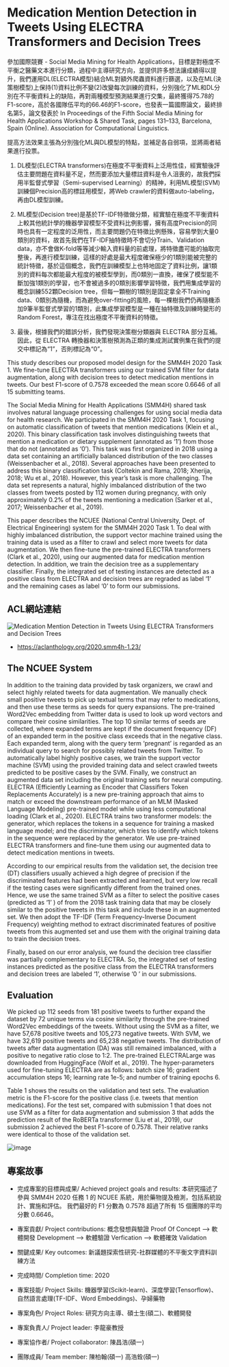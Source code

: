 # Medication Mention Detection in Tweets Using ELECTRA Transformers and Decision Trees

參加國際競賽 - Social Media Mining for Health Applications，目標是對極度不平衡之醫藥文本進行分類，過程中主導研究方向，並提供許多想法讓成績得以提升，我們運用DL(ELECTRA模型)結合ML對額外爬蟲資料進行篩選，以及在ML(決策樹模型)上保持(1)資料比例不變(2)改變每次訓練的資料，分別強化了ML和DL分別在不平衡資料上的缺陷，再對兩種模型預測結果進行交集，最終獲得75.78的F1-score，高於各國隊伍平均的66.46的F1-score，也發表一篇國際論文，最終排名第5，論文發表於 In Proceedings of the Fifth Social Media Mining for Health Applications Workshop & Shared Task, pages 131–133, Barcelona, Spain (Online). Association for Computational Linguistics.

提高方法效果主張為分別強化ML與DL模型的特點，並補足各自弱項，並將兩者結果進行投票。
1. DL模型(ELECTRA transformers)在極度不平衡資料上泛用性佳，經實驗後評估主要問題在資料量不足，然而要添加大量標註資料是令人沮喪的，故我們採用半監督式學習（Semi-supervised Learning）的精神，利用ML模型(SVM)訓練個Precision高的標註用模型，將Web crawler的資料做auto-labeling，再由DL模型訓練。

2. ML模型(Decision tree)是基於TF-IDF特徵做分類，經實驗在極度不平衡資料上較其他統計學的機器學習模型不受資料比例影響，擁有高度Precision的同時也具有一定程度的泛用性，而主要問題仍在特徵比例懸殊，容易學到大量0類別的資料，故首先我們在TF-IDF抽特徵時不會切分Train、Validation data，亦不會做K-fold等等減少輸入資料量的前處理，將特徵盡可能的抽取完整後，再進行模型訓練，這樣的好處是最大程度確保極少的1類別能被完整的統計特徵，基於這個概念，我們在訓練模型上也特地固定了資料比例，讓1類別的資料每次都能最大程度的被模型學到，而0類別一直換，確保了模型能不斷加強1類別的學習，也不會被過多的0類別影響學習特徵，我們用集成學習的概念訓練552顆Decision tree，但每一顆樹的1類別是固定拿全不Training data、0類別為隨機，而為避免over-fitting的風險，每一棵樹我們仍再隨機添加9筆半監督式學習的1類別，此集成學習模型是一種在抽特徵及訓練時變形的Random Forest，專注在找出極度不平衡資料的特徵。

3. 最後，根據我們的錯誤分析，我們發現決策樹分類器與 ELECTRA 部分互補。 因此，從 ELECTRA 轉換器和決策樹預測為正類的集成測試實例集在我們的提交中標記為“1”，否則標記為“0”。

This study describes our proposed model design for the SMM4H 2020 Task 1. We fine-tune ELECTRA transformers using our trained SVM filter for data augmentation, along with decision trees to detect medication mentions in tweets. Our best F1-score of 0.7578 exceeded the mean score 0.6646 of all 15 submitting teams.

The Social Media Mining for Health Applications (SMM4H) shared task involves natural language processing challenges for using social media data for health research. We participated in the SMM4H 2020 Task 1, focusing on automatic classification of tweets that mention medications (Klein et al., 2020). This binary classification task involves distinguishing tweets that mention a medication or dietary supplement (annotated as ‘1’) from those that do not (annotated as ‘0’). This task was first organized in 2018 using a data set containing an artificially balanced distribution of the two classes (Weissenbacher et al., 2018). Several approaches have been presented to address this binary classification task (Coltekin and Rama, 2018; Xherija, 2018; Wu et al., 2018). However, this year’s task is more challenging. The data set represents a natural, highly imbalanced distribution of the two classes from tweets posted by 112 women during pregnancy, with only approximately 0.2% of the tweets mentioning a medication (Sarker et al., 2017; Weissenbacher et al., 2019).

This paper describes the NCUEE (National Central University, Dept. of Electrical Engineering) system for the SMM4H 2020 Task 1. To deal with highly imbalanced distribution, the support vector machine trained using the training data is used as a filter to crawl and select more tweets for data augmentation. We then fine-tune the pre-trained ELECTRA transformers (Clark et al., 2020), using our augmented data for medication mention detection. In addition, we train the decision tree as a supplementary classifier. Finally, the integrated set of testing instances are detected as a positive class from ELECTRA and decision trees are regraded as label ‘1’ and the remaining cases as label ‘0’ to form our submissions.

## ACL網站連結
![Medication Mention Detection in Tweets Using ELECTRA Transformers and Decision Trees](https://user-images.githubusercontent.com/61589737/225249542-cb8e0497-b2f4-4388-aa7e-16495150f1e2.png)
* https://aclanthology.org/2020.smm4h-1.23/


## The NCUEE System
In addition to the training data provided by task organizers, we crawl and select highly related tweets for data augmentation. We manually check small positive tweets to pick up textual terms that may refer to medications, and then use these terms as seeds for query expansions. The pre-trained Word2Vec embedding from Twitter data is used to look up word vectors and compare their cosine similarities. The top 10 similar terms of seeds are collected, where expanded terms are kept if the document frequency (DF) of an expanded term in the positive class exceeds that in the negative class. Each expanded term, along with the query term ‘pregnant’ is regarded as an individual query to search for possibly related tweets from Twitter. To automatically label highly positive cases, we train the support vector machine (SVM) using the provided training data and select crawled tweets predicted to be positive cases by the SVM. Finally, we construct an augmented data set including the original training sets for neural computing. ELECTRA (Efficiently Learning as Encoder that Classifiers Token Replacements Accurately) is a new pre-training approach that aims to match or exceed the downstream performance of an MLM (Masked Language Modeling) pre-trained model while using less computational loading (Clark et al., 2020). ELECTRA trains two transformer models: the generator, which replaces the tokens in a sequence for training a masked language model; and the discriminator, which tries to identify which tokens in the sequence were replaced by the generator. We use pre-trained ELECTRA transformers and fine-tune them using our augmented data to detect medication mentions in tweets.

According to our empirical results from the validation set, the decision tree (DT) classifiers usually achieved a high degree of precision if the discriminated features had been extracted and learned, but very low recall if the testing cases were significantly different from the trained ones. Hence, we use the same trained SVM as a filter to select the positive cases (predicted as ‘1’ ) of from the 2018 task training data that may be closely similar to the positive tweets in this task and include these in an augmented set. We then adopt the TF-IDF (Term Frequency-Inverse Document Frequency) weighting method to extract discriminated features of positive tweets from this augmented set and use them with the original training data to train the decision trees.

Finally, based on our error analysis, we found the decision tree classifier was partially complementary to ELECTRA. So, the integrated set of testing instances predicted as the positive class from the ELECTRA transformers and decision trees are labeled ‘1’, otherwise ‘0 ’ in our submissions.

## Evaluation

We picked up 112 seeds from 181 positive tweets to further expand the dataset by 72 unique terms via cosine similarity through the pre-trained Word2Vec embeddings of the tweets. Without using the SVM as a filter, we have 57,678 positive tweets and 105,273 negative tweets. With SVM, we have 32,619 positive tweets and 65,238 negative tweets. The distribution of tweets after data augmentation (DA) was still remained imbalanced, with a positive to negative ratio close to 1:2. The pre-trained ELECTRALarge was downloaded from HuggingFace (Wolf et al., 2019). The hyper-parameters used for fine-tuning ELECTRA are as follows: batch size 16; gradient accumulation steps 16; learning rate 1e-5; and number of training epochs 6.

Table 1 shows the results on the validation and test sets. The evaluation metric is the F1-score for the positive class (i.e. tweets that mention medications). For the test set, compared with submission 1 that does not use SVM as a filter for data augmentation and submission 3 that adds the prediction result of the RoBERTa transformer (Liu et al., 2019), our submission 2 achieved the best F1-score of 0.7578. Their relative ranks were identical to those of the validation set.

![image](https://user-images.githubusercontent.com/61589737/225250868-0ede687b-4271-4c6f-a7b2-2fcccf38cdc1.png)

## 專案故事

* 完成專案的目標與成果/ Achieved project goals and results: 
本研究描述了參與 SMM4H 2020 任務 1 的 NCUEE 系統，用於藥物提及檢測，包括系統設計、實施和評估。 我們最好的 F1 分數為 0.7578 超過了所有 15 個團隊的平均分數 0.6646。

* 專案貢獻/ Project contributions: 
概念發想與驗證 Proof Of Concept --> 軟體開發 Development --> 軟體驗證 Verfication --> 軟體確效 Validation 

* 關鍵成果/ Key outcomes: 
新議題探索性研究-社群媒體的不平衡文字資料訓練方法

* 完成時間/ Completion time: 
2020

* 專案技能/ Project Skills:
機器學習(Scikit-learn)、深度學習(Tensorflow)、自然語言處理(TF-IDF、Word Embeddings)、孕婦藥物

* 專案角色/ Project Roles:
研究方向主導、碩士生(碩二)、軟體開發

* 專案負責人/ Project leader:
李龍豪教授

* 專案協作者/ Project collaborator:
陳昌浩(碩一)

* 團隊成員/ Team member:
陳柏翰(碩一)
高浩銓(碩一)
